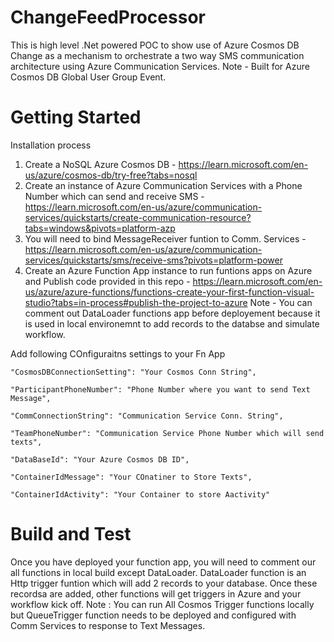 # ChangeFeedProcessor
This is high level .Net powered POC to show use of Azure Cosmos DB Change as a mechanism to orchestrate a two way SMS communication architecture using Azure Communication Services. Note - Built for Azure Cosmos DB Global User Group Event.
# Getting Started

Installation process
1. Create a NoSQL Azure Cosmos DB - https://learn.microsoft.com/en-us/azure/cosmos-db/try-free?tabs=nosql
2. Create an instance of Azure Communication Services with a Phone Number which can send and receive SMS - https://learn.microsoft.com/en-us/azure/communication-services/quickstarts/create-communication-resource?tabs=windows&pivots=platform-azp
3. You will need to bind MessageReceiver funtion to Comm. Services - https://learn.microsoft.com/en-us/azure/communication-services/quickstarts/sms/receive-sms?pivots=platform-power
4. Create an Azure Function App instance to run funtions apps on Azure and Publish code provided in this repo - https://learn.microsoft.com/en-us/azure/azure-functions/functions-create-your-first-function-visual-studio?tabs=in-process#publish-the-project-to-azure
Note - You can comment out DataLoader functions app before deployement because it is used in local environemnt to add records to the databse and simulate workflow.

Add following COnfiguraitns settings to your Fn App 

    "CosmosDBConnectionSetting": "Your Cosmos Conn String",
    
    "ParticipantPhoneNumber": "Phone Number where you want to send Text Message",
    
    "CommConnectionString": "Communication Service Conn. String",
    
    "TeamPhoneNumber": "Communication Service Phone Number which will send texts",
    
    "DataBaseId": "Your Azure Cosmos DB ID",
    
    "ContainerIdMessage": "Your COnatiner to Store Texts",
    
    "ContainerIdActivity": "Your Container to store Aactivity"
    


# Build and Test
Once you have deployed your function app, you will need to comment our all functions in local build except DataLoader.
DataLoader function is an Http trigger funtion which will add 2 records to your database. Once these recordsa are added, other functions will get triggers in Azure and your workflow kick off.
Note : You can run All Cosmos Trigger functions locally but QueueTrigger function needs to be deployed and configured with Comm Services to response to Text Messages.
